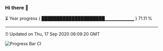 ### Hi there 👋

⏳ Year progress { █████████████████████▁▁▁▁▁▁▁▁▁ } 71.11 %

---

⏰ Updated on Thu, 17 Sep 2020 06:09:20 GMT

![Progress Bar CI](https://github.com/liununu/liununu/workflows/Progress%20Bar%20CI/badge.svg)
